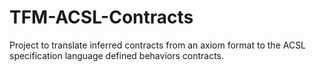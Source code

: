 # TFM-ACSL-Contracts
Project to translate inferred contracts from an axiom format to the ACSL specification language defined behaviors contracts.
